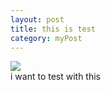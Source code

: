 ```yaml
---
layout: post
title: this is test
category: myPost
---
```



![](../images/pic1.png )  
i want to test with this

 
